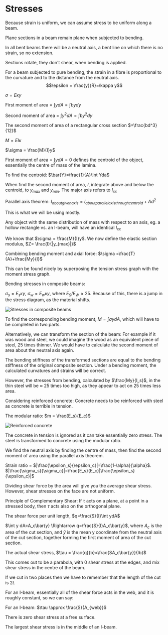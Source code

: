 # Stresses

Because strain is uniform, we can assume stress to be uniform along a beam.

Plane sections in a beam remain plane when subjected to bending.

In all bent beams there will be a neutral axis, a bent line on which there is no strain, so no extension.

Sections rotate, they don't shear, when bending is applied.

For a beam subjected to pure bending, the strain in a fibre is proportional to the curvature and to the distance from the neutral axis.
$$\epsilon = \frac{y}{R}=\kappa y$$

$\sigma = E \kappa y$

First moment of area = $\int y dA = \int bydy$

Second moment of area = $\int y^2 dA = \int by^2dy$

The second moment of area of a rectangular cross section $=\frac{bd^3}{12}$

$M=EI\kappa$

$\sigma = \frac{M}{I}y$

First moment of area = $\int y dA = 0$ defines the centroid of the object, essentially the centre of mass of the lamina.

To find the centroid: $\bar{Y}=\frac{1}{A}\int Yda$

When find the second moment of area, $I$, integrate above and below the centroid, to $y_{max}$ and $y_{min}$. The major axis refers to $I_{xx}$

Parallel axis theorem: $I_{about given axis}=I_{about parallel axis through centroid} + Ad^2$

This is what we will be using mostly.

Any object with the same distribution of mass with respect to an axis, eg. a hollow rectangle vs. an I-beam, will have an identical $I_{xx}$

We know that $\sigma = \frac{M}{I}y$. We now define the elastic section modulus, $Z= \frac{I}{|y_{max}|}$

Combining bending moment and axial force:
$\sigma =\frac{T}{A}+\frac{My}{I}$

This can be found nicely by superposing the tension stress graph with the moment stress graph.

Bending stresses in composite beams:

$\sigma_s=E_s\kappa y$, $\sigma_w=E_w\kappa y$, where $E_S/E_W\approx25$. Because of this, there is a jump in the stress diagram, as the material shifts.

![Stresses in composite beams](Stresses%20in%20composite%20beams.png)

To find the corresponding bending moment, $M=\int \sigma ydA$, which will have to be completed in two parts.

Alternatively, we can transform the section of the beam: For example if it was wood and steel, we could imagine the wood as an equivalent piece of steel, 25 times thinner. We would have to calculate the second moment of area about the neutral axis again.

The bending stiffness of the transformed sections are equal to the bending stiffness of the original composite section. Under a bending moment, the calculated curvatures and strains will be correct.

However, the stresses from bending, calculated by $\frac{My}{I_s}$, in the thin steel will be $\approx$ 25 times too high, as they appear to act on 25 times less area.

Considering reinforced concrete: Concrete needs to be reinforced with steel as concrete is terrible in tension.

The modular ratio: $m = \frac{E_s}{E_c}$

![Reinforced concrete](Reinforced%20concrete.png)

The concrete in tension is ignored as it can take essentially zero stress. The steel is transformed to concrete using the modular ratio.

We find the neutral axis by finding the centre of mass, then find the second moment of area using the parallel axis theorem.

Strain ratio = $|\frac{\epsilon_s}{\epsilon_c}|=\frac{1-\alpha}{\alpha}$. $|\frac{\sigma_s}{\sigma_c}|=\frac{E_s}{E_c}|\frac{\epsilon_s}{\epsilon_c}|$

Dividing shear force by the area will give you the average shear stress. However, shear stresses on the face are not uniform.

Principle of Complementary Shear: If $\tau$ acts on a plane, at a point in a stressed body, then $\tau$ acts also on the orthogonal plane.

The shear force per unit length, $q=\frac{S}{I}\int ydA$

$\int y dA=A_c\bar{y} \Rightarrow q=\frac{S}{I}A_c\bar{y}$, where $A_c$ is the area of the cut section, and $\bar{y}$ is the mean y coordinate from the neutral axis of the cut section, together forming the first moment of area of the cut section.

The actual shear stress, $\tau = \frac{q}{b}=\frac{SA_c\bar{y}}{Ib}$

This comes out to be a parabola, with 0 shear stress at the edges, and mix shear stress in the centre of the beam.

If we cut in two places then we have to remember that the length of the cut is $2t$.

For an I-beam, essentially all of the shear force acts in the web, and it is roughly constant, so we can say:

For an I-beam: $\tau \approx \frac{S}{A_{web}}$

There is zero shear stress at a free surface.

The largest shear stress is in the middle of an I-beam.
